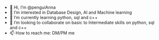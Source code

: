 - 👋 Hi, I’m @penguiAnna
- 👀 I’m interested in Database Design, AI and Machine learning
- 🌱 I’m currently learning python, sql and c++
- 💞️ I’m looking to collaborate on basic to Intermediate skills on python, sql and c++
- 📫 How to reach me: DM/PM me

<!---
penguiAnna/penguiAnna is a ✨ special ✨ repository because its `README.md` (this file) appears on your GitHub profile.
You can click the Preview link to take a look at your changes.
--->
